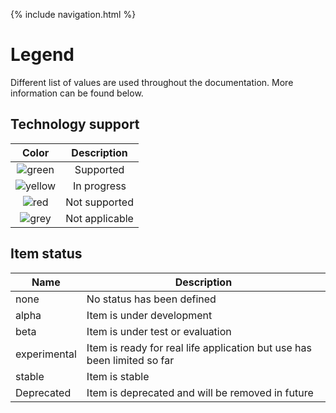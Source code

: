 {% include navigation.html %}

# Legend

Different list of values are used throughout the documentation. More information can be found below.

## Technology support

|Color|Description|
|:---:|:---:|
|![green](/{{site.repository}}/images/icons/green-dot.png)|Supported|
|![yellow](/{{site.repository}}/images/icons/yellow-dot.png)|In progress|
|![red](/{{site.repository}}/images/icons/red-dot.png)|Not supported|
|![grey](/{{site.repository}}/images/icons/grey-dot.png)|Not applicable|

## Item status

|Name|Description|
|---|---|
|none|No status has been defined|
|alpha|Item is under development|
|beta|Item is under test or evaluation|
|experimental|Item is ready for real life application but use has been limited so far|
|stable|Item is stable|
|Deprecated|Item is deprecated and will be removed in future|

